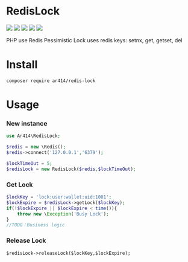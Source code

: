 # RedisLock

![](https://img.shields.io/badge/build-passing-brightgreen)
![](https://img.shields.io/badge/stable-v1.0.0-blue)
[![](https://img.shields.io/badge/downloads-4.57%20KB-orange)](https://packagist.org/packages/ar414/redis-lock)
![](https://img.shields.io/badge/coverage-100%25-green)
![](https://img.shields.io/badge/license-MIT-brightgreen)


PHP use Redis Pessimistic Lock uses redis keys: setnx, get, getset, del

# Install
```
composer require ar414/redis-lock
```

# Usage
### New instance
```php
use Ar414\RedisLock;

$redis = new \Redis();
$redis->connect('127.0.0.1','6379');

$lockTimeOut = 5;
$redisLock = new RedisLock($redis,$lockTimeOut);
```

### Get Lock
```php
$lockKey = 'lock:user:wallet:uid:1001';
$lockExpire = $redisLock->getLock($lockKey);
if(!$lockExpire || $lockExpire < time()){
    throw new \Exception('Busy Lock');
}
//TODO：Business logic
```

### Release Lock
```
$redisLock->releaseLock($lockKey,$lockExpire);
```
